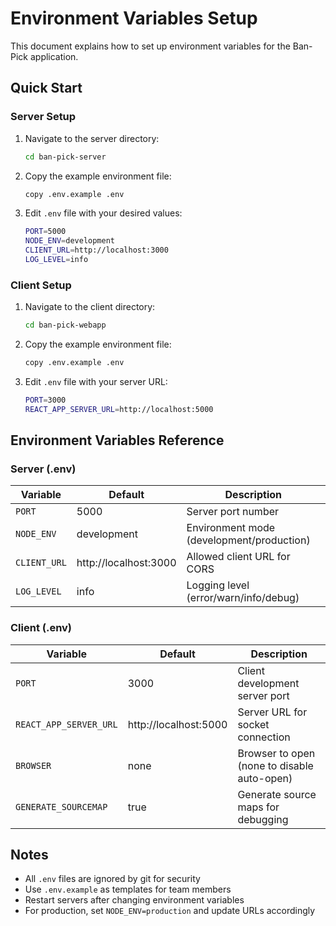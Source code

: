 # Environment Variables Setup

This document explains how to set up environment variables for the Ban-Pick application.

## Quick Start

### Server Setup

1. Navigate to the server directory:

   ```bash
   cd ban-pick-server
   ```

2. Copy the example environment file:

   ```bash
   copy .env.example .env
   ```

3. Edit `.env` file with your desired values:
   ```bash
   PORT=5000
   NODE_ENV=development
   CLIENT_URL=http://localhost:3000
   LOG_LEVEL=info
   ```

### Client Setup

1. Navigate to the client directory:

   ```bash
   cd ban-pick-webapp
   ```

2. Copy the example environment file:

   ```bash
   copy .env.example .env
   ```

3. Edit `.env` file with your server URL:
   ```bash
   PORT=3000
   REACT_APP_SERVER_URL=http://localhost:5000
   ```

## Environment Variables Reference

### Server (.env)

| Variable     | Default               | Description                               |
| ------------ | --------------------- | ----------------------------------------- |
| `PORT`       | 5000                  | Server port number                        |
| `NODE_ENV`   | development           | Environment mode (development/production) |
| `CLIENT_URL` | http://localhost:3000 | Allowed client URL for CORS               |
| `LOG_LEVEL`  | info                  | Logging level (error/warn/info/debug)     |

### Client (.env)

| Variable               | Default               | Description                                 |
| ---------------------- | --------------------- | ------------------------------------------- |
| `PORT`                 | 3000                  | Client development server port              |
| `REACT_APP_SERVER_URL` | http://localhost:5000 | Server URL for socket connection            |
| `BROWSER`              | none                  | Browser to open (none to disable auto-open) |
| `GENERATE_SOURCEMAP`   | true                  | Generate source maps for debugging          |

## Notes

- All `.env` files are ignored by git for security
- Use `.env.example` as templates for team members
- Restart servers after changing environment variables
- For production, set `NODE_ENV=production` and update URLs accordingly
